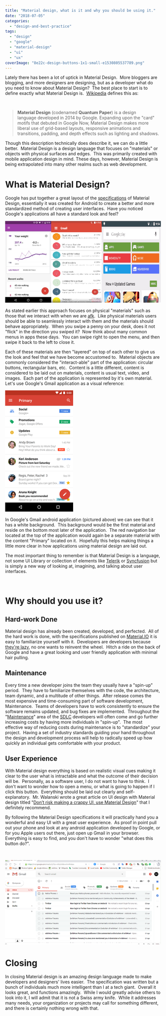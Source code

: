 ```yaml
---
title: "Material design, what is it and why you should be using it."
date: "2018-07-05"
categories: 
  - "design-and-best-practice"
tags: 
  - "design"
  - "google"
  - "material-design"
  - "ui"
  - "ux"
coverImage: "8e22c-design-buttons-1x1-small-e1530805537789.png"
---
```


Lately there has been a lot of uptick in Material Design.  More bloggers are blogging, and more designers are designing, but as a developer what do you need to know about Material Design?  The best place to start is to define exactly what Material Design is.  [Wikipedia](https://en.wikipedia.org/wiki/Material_Design) defines this as:

 

> **Material Design** (codenamed **Quantum Paper**) is a design language developed in 2014 by Google. Expanding upon the "card" motifs that debuted in Google Now, Material Design makes more liberal use of grid-based layouts, responsive animations and transitions, padding, and depth effects such as lighting and shadows.

Though this description technically does describe it, we can do a little better.  Material Design is a design language that focuses on "materials" or objects with physical surfaces and edges.  This was primarily created with mobile application design in mind. These days, however, Material Design is being extrapolated into many other realms such as web development.

# What is Material Design?

Google has put together a great layout of the [specifications](https://material.io/design/introduction/#principles) of Material Design, essentially it was created for Android to create a better and more standardized method of creating user interfaces.  Have you noticed Google's applications all have a standard look and feel?

[![Google Android Applications](images/c3c86-capture.png)](https://dccoder.files.wordpress.com/2020/09/c3c86-capture.png)

As stated earlier this approach focuses on physical "materials" such as those that we interact with when we are [afk](https://www.grammarly.com/blog/afk-meaning/).  Like physical materials users should be able to seamlessly interact with them and the materials should behave appropriately.  When you swipe a penny on your desk, does it not "flick" in the direction you swiped it?  Now think about many common menus in apps these days.  You can swipe right to open the menu, and then swipe it back to the left to close it.

Each of these materials are then "layered" on top of each other to give us the look and feel that we have become accustomed to.  Material objects are commonly considered the "interact-able" part of the application: circular buttons, rectangular bars, etc.  Content is a little different, content is considered to be laid out on materials, content is usual text, video, and images.  Each part of the application is represented by it's own material.  Let's use Google's Gmail application as a visual reference:

[![Gmail Android Application](images/ae775-220px-gmail_mobile_screenshot.png "Gmail Android Application")](https://dccoder.files.wordpress.com/2020/09/ae775-220px-gmail_mobile_screenshot.png)

In Google's Gmail android application (pictured above) we can see that it has a white background.  This background would be the first material and reside on the bottom most later of the application.  The red navigation bar located at the top of the application would again be a separate material with the content "Primary" located on it.  Hopefully this helps making things a little more clear in how applications using material design are laid out.

The most important thing to remember is that Material Design is a language, not some UI Library or collection of elements like [Telerik](https://www.telerik.com/) or [Syncfusion](https://www.syncfusion.com/) but is simply a new way of looking at, imagining, and talking about user interfaces.

 

# Why should you use it?

## Hard-work Done

Material design has already been created, developed, and perfected.  All of the hard work is done, with the specifications published on [Material.IO](https://material.io/) it is easy to familiarize yourself with it.  Developers are developers because [they're lazy](https://jaxenter.com/results-developers-strategically-lazy-113513.html), no one wants to reinvent the wheel.  Hitch a ride on the back of Google and have a great looking and user friendly application with minimal hair pulling.

## Maintenance

Every time a new developer joins the team they usually have a "spin-up" period.  They have to familiarize themselves with the code, the architecture, team dynamic, and a multitude of other things.  After release comes the most expensive and time-consuming part of software development, Maintenance.  Teams of developers have to work consistently to ensure the software remains updated, and bug fixes are implemented.  Throughout the "[Maintenance](https://www.techwalla.com/articles/the-maintenance-phase-in-the-software-life-cycle)" area of the [SDLC](https://www.techopedia.com/definition/22193/software-development-life-cycle-sdlc) developers will often come and go further increasing costs by having more individuals in "spin-up".  The most effective way of reducing costs during maintenance is to "standardize" your project.  Having a set of industry standards guiding your hand throughout the design and development process will help to radically speed up how quickly an individual gets comfortable with your product.

## User Experience

With Material design everything is based on realistic visual cues making it clear to the user what is intractable and what the outcome of their decision will be.  Personally, as a software user, I do not want to have to think.  I don't want to wonder how to open a menu, or what is going to happen if I click this button.  Everything should be laid out clearly and self-explanatory.  Mr. Walanski wrote a great article on UI design with Material design titled "[Don’t risk making a crappy UI, use Material Design](https://uxplanet.org/dont-risk-making-a-crappy-ui-use-material-design-520ebaceffe4)" that I definitely recommend.

By following the Material Design specifications it will practically hand you a wonderful and easy UI with a great user experience.  As proof in point pull out your phone and look at any android application developed by Google, or for you Apple users out there, just open up Gmail in your browser.  Everything is easy to find, and you don't have to wonder "what does this button do?".

 

[![Gmail Material Design Interface](images/adaec-728px-new-version-og-gmail-2018-e1530814777558.png "NewGmailInterface")](https://dccoder.files.wordpress.com/2020/09/adaec-728px-new-version-og-gmail-2018-e1530814777558.png)

# Closing

In closing Material design is an amazing design language made to make developers and designers' lives easier.  The specification was written but a bunch of individuals much more intelligent than I at a tech giant.  Overall it looks great, and functions amazingly.  While I would greatly advise others to look into it, I will admit that it is not a Swiss army knife.  While it addresses many needs, your organization or projects may call for something different, and there is certainly nothing wrong with that.
